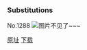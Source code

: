 ### Substitutions
No.1288
![图片不见了~~~](https://imgs.xkcd.com/comics/substitutions.png)

[原址](https://xkcd.com//1288) [下载](https://imgs.xkcd.com/comics/substitutions.png)


